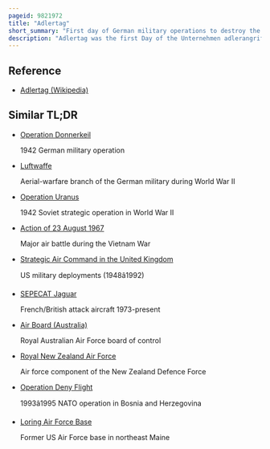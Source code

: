 ```yaml
---
pageid: 9821972
title: "Adlertag"
short_summary: "First day of German military operations to destroy the British air force"
description: "Adlertag was the first Day of the Unternehmen adlerangriff which was the Codename of a military Operation by nazi Germany's Luftwaffe to destroy the british Royal Air Force. The Operation came after Britain rejected all Requests for a Peace with Germany. However Adlertag and subsequent Operations failed to destroy the Raf or gain local Air Superiority."
---
```


## Reference

- [Adlertag (Wikipedia)](https://en.wikipedia.org/?curid=9821972)

## Similar TL;DR

- [Operation Donnerkeil](/tldr/en/operation-donnerkeil)

  1942 German military operation

- [Luftwaffe](/tldr/en/luftwaffe)

  Aerial-warfare branch of the German military during World War II

- [Operation Uranus](/tldr/en/operation-uranus)

  1942 Soviet strategic operation in World War II

- [Action of 23 August 1967](/tldr/en/action-of-23-august-1967)

  Major air battle during the Vietnam War

- [Strategic Air Command in the United Kingdom](/tldr/en/strategic-air-command-in-the-united-kingdom)

  US military deployments (1948â1992)

- [SEPECAT Jaguar](/tldr/en/sepecat-jaguar)

  French/British attack aircraft 1973-present

- [Air Board (Australia)](/tldr/en/air-board-australia)

  Royal Australian Air Force board of control

- [Royal New Zealand Air Force](/tldr/en/royal-new-zealand-air-force)

  Air force component of the New Zealand Defence Force

- [Operation Deny Flight](/tldr/en/operation-deny-flight)

  1993â1995 NATO operation in Bosnia and Herzegovina

- [Loring Air Force Base](/tldr/en/loring-air-force-base)

  Former US Air Force base in northeast Maine
